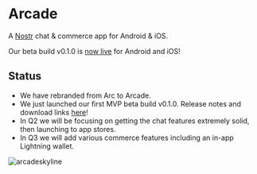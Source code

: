 # Arcade

A [Nostr](https://github.com/nostr-protocol/nostr) chat & commerce app for Android & iOS.

Our beta build v0.1.0 is [now live](https://github.com/ArcadeLabsInc/arcade/releases/tag/v0.1.0-beta) for Android and iOS!

## Status

- We have rebranded from Arc to Arcade.
- We just launched our first MVP beta build v0.1.0. Release notes and download links [here](https://github.com/ArcadeLabsInc/arcade/releases/tag/v0.1.0-beta)!
- In Q2 we will be focusing on getting the chat features extremely solid, then launching to app stores.
- In Q3 we will add various commerce features including an in-app Lightning wallet.

![arcadeskyline](https://user-images.githubusercontent.com/14167547/229741634-735d487a-ab88-4061-aa75-d27e7b432f43.jpeg)
